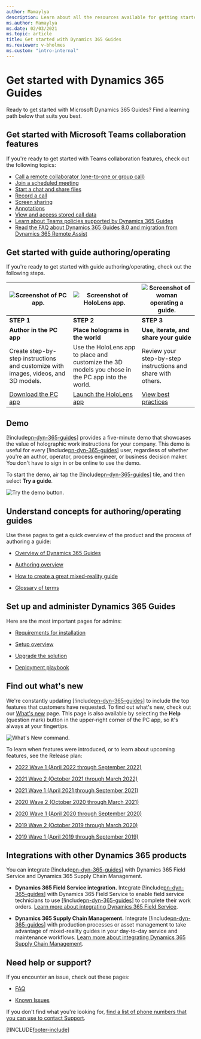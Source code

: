 ```yaml
---
author: Mamaylya
description: Learn about all the resources available for getting started with Dynamics 365 Guides
ms.author: Mamaylya
ms.date: 02/03/2021
ms.topic: article
title: Get started with Dynamics 365 Guides
ms.reviewer: v-bholmes
ms.custom: "intro-internal"
---
```


# Get started with Dynamics 365 Guides

Ready to get started with Microsoft Dynamics 365 Guides? Find a learning path below that suits you best. 

## Get started with Microsoft Teams collaboration features

If you're ready to get started with Teams collaboration features, check out the following topics:

- [Call a remote collaborator (one-to-one or group call)](calling-start-call.md)
- [Join a scheduled meeting](calling-meetings.md)
- [Start a chat and share files](calling-chat-file-sharing.md)
- [Record a call](calling-record-call.md)
- [Screen sharing](calling-screen-sharing.md)
- [Annotations](calling-annotations.md)
- [View and access stored call data](call-logging.md)
- [Learn about Teams policies supported by Dynamics 365 Guides](admin-teams-policies.md)
- [Read the FAQ about Dynamics 365 Guides 8.0 and migration from Dynamics 365 Remote Assist](faq-version-8.md)

## Get started with guide authoring/operating

If you're ready to get started with guide authoring/operating, check out the following steps. 

|![Screenshot of PC app.](media/pc-app.jpg "Screenshot of PC app")|![Screenshot of HoloLens app.](media/hololens-app.jpg "Screenshot of HoloLens app")|![Screenshot of woman operating a guide.](media/best-practices.jpg "Screenshot of woman operating a guide")|
|-----------------------------------|-----------------------------------|-----------------------------------|
|**STEP 1**|**STEP 2**|**STEP 3**|
|**Author in the PC app**|**Place holograms in the world**|**Use, iterate, and share your guide**|
|Create step-by-step instructions and customize with images, videos, and 3D models.|Use the HoloLens app to place and customize the 3D models you chose in the PC app into the world. |Review your step-by-step instructions and share with others.|
|[Download the PC app](setup-step-three.md#download-the-pc-app)|[Launch the HoloLens app](setup-step-three.md#launch-the-hololens-app)|[View best practices](great-guide.md)|

## Demo

[!include[pn-dyn-365-guides](../includes/pn-dyn-365-guides.md)] provides a five-minute demo that showcases the value of holographic work instructions for your company. This demo is useful for every [!include[pn-dyn-365-guides](../includes/pn-dyn-365-guides.md)] user, regardless of whether you're an author, operator, process engineer, or business decision maker. You don't have to sign in or be online to use the demo.

To start the demo, air tap the [!include[pn-dyn-365-guides](../includes/pn-dyn-365-guides.md)] tile, and then select **Try a guide**.

![Try the demo button.](media/touch-sign-in.jpg "Try the demo button")

## Understand concepts for authoring/operating guides

Use these pages to get a quick overview of the product and the process of authoring a guide:

- [Overview of Dynamics 365 Guides](index.md)

- [Authoring overview](authoring-overview.md)

- [How to create a great mixed-reality guide](great-guide.md)

- [Glossary of terms](glossary.md)

## Set up and administer Dynamics 365 Guides

Here are the most important pages for admins:

- [Requirements for installation](requirements.md)

- [Setup overview](setup.md)

- [Upgrade the solution](upgrade.md)

- [Deployment playbook](admin-deployment-playbook.md)

## Find out what's new

We're constantly updating [!include[pn-dyn-365-guides](../includes/pn-dyn-365-guides.md)] to include the top features that customers have requested. To find out what's new, check out our [What's new](new.md) page. This page is also available by selecting the **Help** (question mark) button in the upper-right corner of the PC app, so it's always at your fingertips.

![What's New command.](media/what-new.PNG "What's New command")

To learn when features were introduced, or to learn about upcoming features, see the Release plan:

- [2022 Wave 1 (April 2022 through September 2022)](/dynamics365-release-plan/2022wave1/guides/dynamics365-guides/planned-features)

- [2021 Wave 2 (October 2021 through March 2022)](/dynamics365-release-plan/2021wave2/guides/dynamics365-guides/planned-features)

- [2021 Wave 1 (April 2021 through September 2021)](/dynamics365-release-plan/2021wave1/finance-operations/dynamics365-guides/planned-features)

- [2020 Wave 2 (October 2020 through March 2021)](/dynamics365-release-plan/2020wave2/finance-operations/dynamics365-guides/planned-features)

- [2020 Wave 1 (April 2020 through September 2020)](/dynamics365-release-plan/2020wave1/mixed-reality/dynamics365-guides/planned-features)

- [2019 Wave 2 (October 2019 through March 2020)](/dynamics365-release-plan/2019wave2/index)

- [2019 Wave 1 (April 2019 through September 2019)](/business-applications-release-notes/April19/index)

## Integrations with other Dynamics 365 products

You can integrate [!include[pn-dyn-365-guides](../includes/pn-dyn-365-guides.md)] with Dynamics 365 Field Service and Dynamics 365 Supply Chain Management.

- **Dynamics 365 Field Service integration.** Integrate [!include[pn-dyn-365-guides](../includes/pn-dyn-365-guides.md)] with Dynamics 365 Field Service to enable field service technicians to use [!include[pn-dyn-365-guides](../includes/pn-dyn-365-guides.md)] to complete their work orders. [Learn more about integrating Dynamics 365 Field Service](field-service.md).

- **Dynamics 365 Supply Chain Management.** Integrate [!include[pn-dyn-365-guides](../includes/pn-dyn-365-guides.md)] with production processes or asset management to take advantage of mixed-reality guides in your day-to-day service and maintenance workflows. [Learn more about integrating Dynamics 365 Supply Chain Management](admin-integrate-asset-management.md).

## Need help or support?

If you encounter an issue, check out these pages:

- [FAQ](faq.md)

- [Known Issues](known-issues.md)

If you don't find what you're looking for, [find a list of phone numbers that you can use to contact Support](help.md).


[!INCLUDE[footer-include](../includes/footer-banner.md)]
